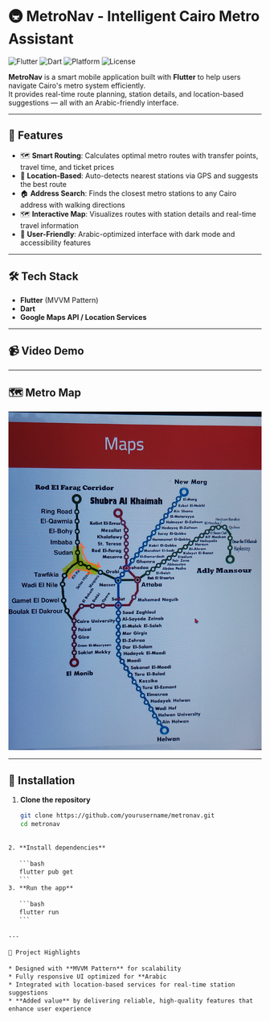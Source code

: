# 🚇 MetroNav - Intelligent Cairo Metro Assistant

![Flutter](https://img.shields.io/badge/Flutter-02569B?logo=flutter&logoColor=white&style=for-the-badge)
![Dart](https://img.shields.io/badge/Dart-0175C2?logo=dart&logoColor=white&style=for-the-badge)
![Platform](https://img.shields.io/badge/Platform-Android%20%7C%20iOS-blue?style=for-the-badge)
![License](https://img.shields.io/badge/License-MIT-green?style=for-the-badge)

**MetroNav** is a smart mobile application built with **Flutter** to help users navigate Cairo's metro system efficiently.  
It provides real-time route planning, station details, and location-based suggestions — all with an Arabic-friendly interface.

---

## 📱 Features

- 🗺 **Smart Routing**: Calculates optimal metro routes with transfer points, travel time, and ticket prices  
- 📍 **Location-Based**: Auto-detects nearest stations via GPS and suggests the best route  
- 🏠 **Address Search**: Finds the closest metro stations to any Cairo address with walking directions  
- 🗺 **Interactive Map**: Visualizes routes with station details and real-time travel information  
- 🌙 **User-Friendly**: Arabic-optimized interface with dark mode and accessibility features  

---

## 🛠 Tech Stack

- **Flutter** (MVVM Pattern)  
- **Dart**  
- **Google Maps API / Location Services**  

---

## 📹 Video Demo



---



## 🗺 Metro Map

![Metro Map](assets/maps.jpg)

---

## 🚀 Installation

1. **Clone the repository**
   ```bash
   git clone https://github.com/yourusername/metronav.git
   cd metronav
````

2. **Install dependencies**

   ```bash
   flutter pub get
   ```
3. **Run the app**

   ```bash
   flutter run
   ```

---

📌 Project Highlights

* Designed with **MVVM Pattern** for scalability
* Fully responsive UI optimized for **Arabic
* Integrated with location-based services for real-time station suggestions
* **Added value** by delivering reliable, high-quality features that enhance user experience